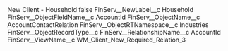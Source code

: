 <?xml version="1.0" encoding="UTF-8"?>
<CustomMetadata xmlns="http://soap.sforce.com/2006/04/metadata" xmlns:xsi="http://www.w3.org/2001/XMLSchema-instance" xmlns:xsd="http://www.w3.org/2001/XMLSchema">
    <label>New Client - Household</label>
    <protected>false</protected>
    <values>
        <field>FinServ__NewLabel__c</field>
        <value xsi:type="xsd:string">Household</value>
    </values>
    <values>
        <field>FinServ__ObjectFieldName__c</field>
        <value xsi:type="xsd:string">AccountId</value>
    </values>
    <values>
        <field>FinServ__ObjectName__c</field>
        <value xsi:type="xsd:string">AccountContactRelation</value>
    </values>
    <values>
        <field>FinServ__ObjectRTNamespace__c</field>
        <value xsi:type="xsd:string">Industries</value>
    </values>
    <values>
        <field>FinServ__ObjectRecordType__c</field>
        <value xsi:nil="true"/>
    </values>
    <values>
        <field>FinServ__RelationshipName__c</field>
        <value xsi:type="xsd:string">AccountId</value>
    </values>
    <values>
        <field>FinServ__ViewName__c</field>
        <value xsi:type="xsd:string">WM_Client_New_Required_Relation_3</value>
    </values>
</CustomMetadata>
